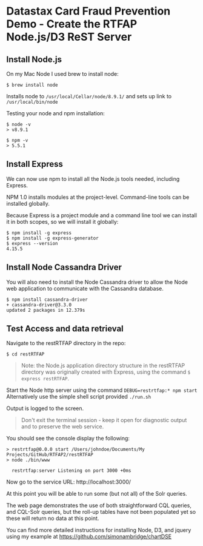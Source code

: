 # Datastax Card Fraud Prevention Demo - Create the RTFAP Node.js/D3 ReST Server

## Install Node.js
On my Mac Node I used brew to install node:
```
$ brew install node
```
Installs node to ```/usr/local/Cellar/node/8.9.1/``` and sets up link to ```/usr/local/bin/node```

Testing your node and npm installation:

```
$ node -v
> v8.9.1

$ npm -v
> 5.5.1
```
## Install Express
We can now use npm to install all the Node.js tools needed, including Express.

NPM 1.0 installs modules at the project-level. Command-line tools can be installed globally.

Because Express is a project module and a command line tool we can install it in both scopes, so we will install it globally:

```
$ npm install -g express
$ npm install -g express-generator
$ express --version
4.15.5
```

## Install Node Cassandra Driver

You will also need to install the Node Cassandra driver to allow the Node web application to communicate with the Cassandra database.

```
$ npm install cassandra-driver
+ cassandra-driver@3.3.0
updated 2 packages in 12.379s
```

## Test Access and data retrieval

Navigate to the restRTFAP directory in the repo:
```
$ cd restRTFAP
```

> Note: the Node.js application directory structure in the restRTFAP directory was originally created with Express, using the command ```$ express restRTFAP```.

Start the Node http server using the command ```DEBUG=restrtfap:* npm start``` 
Alternatively use the simple shell script provided ```./run.sh```

Output is logged to the screen. 

> Don't exit the terminal session - keep it open for diagnostic output and to preserve the web service.

You should see the console display the following:

```
> restrtfap@0.0.0 start /Users/johndoe/Documents/My Projects/GitHub/RTFAP2/restRTFAP
> node ./bin/www

  restrtfap:server Listening on port 3000 +0ms
```

Now go to the service URL: http://localhost:3000/

At this point you will be able to run some (but not all) of the Solr queries.

The web page demonstrates the use of both straightforward CQL queries, and CQL-Solr queries, but the roll-up tables have not been populated yet so these will return no data at this point.

You can find more detailed instructions for installing Node, D3, and jquery using my example at https://github.com/simonambridge/chartDSE

